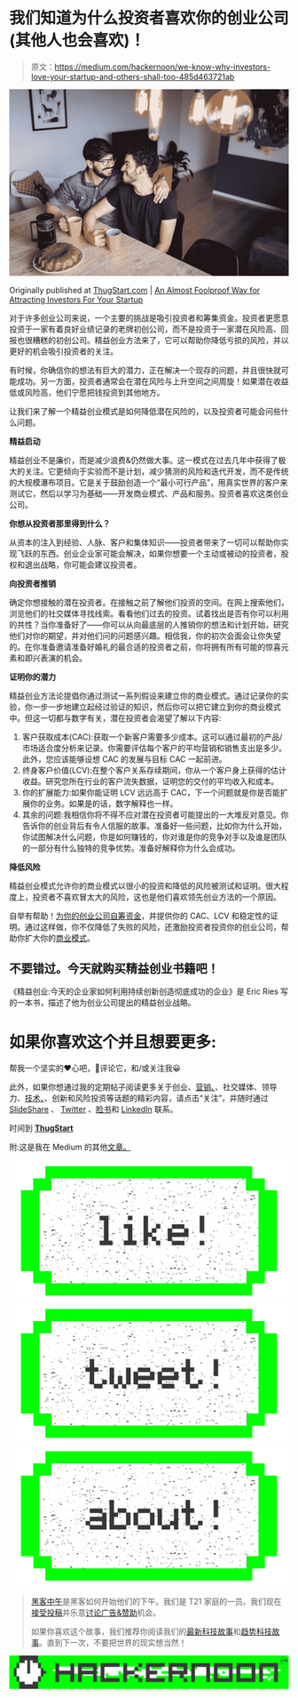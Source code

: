 # 我们知道为什么投资者喜欢你的创业公司(其他人也会喜欢)！

> 原文：<https://medium.com/hackernoon/we-know-why-investors-love-your-startup-and-others-shall-too-485d463721ab>

![](img/2063e7c95dd717ff7a6e325a906a9e9a.png)

Originally published at [ThugStart.com](http://ThugStart.com) | [An Almost Foolproof Way for Attracting Investors For Your Startup](https://www.thugstart.com/an-almost-foolproof-way-for-attracting-investors-for-your-startup/)

对于许多创业公司来说，一个主要的挑战是吸引投资者和筹集资金。投资者更愿意投资于一家有着良好业绩记录的老牌初创公司，而不是投资于一家潜在风险高、回报也很糟糕的初创公司。精益创业方法来了，它可以帮助你降低亏损的风险，并以更好的机会吸引投资者的关注。

有时候，你确信你的想法有巨大的潜力，正在解决一个现存的问题，并且很快就可能成功。另一方面，投资者通常会在潜在风险与上升空间之间周旋！如果潜在收益低或风险高，他们宁愿把钱投资到其他地方。

让我们来了解一个精益创业模式是如何降低潜在风险的，以及投资者可能会问些什么问题。

**精益启动**

精益创业不是廉价，而是减少浪费&仍然做大事。这一模式在过去几年中获得了极大的关注。它更倾向于实验而不是计划，减少猜测的风险和迭代开发，而不是传统的大规模瀑布项目。它是关于鼓励创造一个“最小可行产品”，用真实世界的客户来测试它，然后以学习为基础——开发商业模式、产品和服务。投资者喜欢这类创业公司。

**你想从投资者那里得到什么？**

从资本的注入到经验、人脉、客户和集体知识——投资者带来了一切可以帮助你实现飞跃的东西。创业企业家可能会解决，如果你想要一个主动或被动的投资者，股权和退出战略，你可能会建议投资者。

**向投资者推销**

确定你想接触的潜在投资者。在接触之前了解他们投资的空间。在网上搜索他们，浏览他们的社交媒体寻找线索。看看他们过去的投资。试着找出是否有你可以利用的共性？当你准备好了——你可以从向最底层的人推销你的想法和计划开始，研究他们对你的期望，并对他们问的问题感兴趣。相信我，你的初次会面会让你失望的。在你准备邀请准备好婚礼的最合适的投资者之前，你将拥有所有可能的惊喜元素和即兴表演的机会。

**证明你的潜力**

精益创业方法论提倡你通过测试一系列假设来建立你的商业模式。通过记录你的实验，你一步一步地建立起经过验证的知识，然后你可以把它建立到你的商业模式中。但这一切都与数字有关，潜在投资者会渴望了解以下内容:

1.  客户获取成本(CAC):获取一个新客户需要多少成本。这可以通过最初的产品/市场适合度分析来记录。你需要评估每个客户的平均营销和销售支出是多少。此外，您应该能够设想 CAC 的发展与目标 CAC 一起前进。
2.  终身客户价值(LCV):在整个客户关系存续期间，你从一个客户身上获得的估计收益。研究您所在行业的客户流失数据，证明您的交付的平均收入和成本。
3.  你的扩展能力:如果你能证明 LCV 远远高于 CAC，下一个问题就是你是否能扩展你的业务。如果是的话，数字解释也一样。
4.  其余的问题:我相信你将不得不应对潜在投资者可能提出的一大堆反对意见。你告诉你的创业背后有令人信服的故事。准备好一些问题，比如你为什么开始，你试图解决什么问题，你是如何赚钱的，你对谁是你的竞争对手以及谁是团队的一部分有什么独特的竞争优势。准备好解释你为什么会成功。

**降低风险**

精益创业模式允许你的商业模式以很小的投资和降低的风险被测试和证明。很大程度上，投资者不喜欢冒太大的风险，这也是他们喜欢领先创业方法的一个原因。

自举有帮助！[为你的创业公司自筹资金](https://www.thugstart.com/?s=funding)，并提供你的 CAC、LCV 和稳定性的证明。通过这样做，你不仅降低了失败的风险，还激励投资者投资你的创业公司，帮助你扩大你的[商业模式](https://www.thugstart.com/?s=business%20model)。

## 不要错过。今天就购买精益创业书籍吧！

《精益创业:今天的企业家如何利用持续创新创造彻底成功的企业》是 Eric Ries 写的一本书，描述了他为创业公司提出的精益创业战略。

# 如果你喜欢这个并且想要更多:

帮我一个坚实的❤心吧，💬评论它，和/或关注我😀

此外，如果你想通过我的定期帖子阅读更多关于创业、[营销、](https://hackernoon.com/tagged/marketing)、社交媒体、领导力、[技术、](https://hackernoon.com/tagged/technology)、创新和风险投资等话题的精彩内容，请点击“关注”，并随时通过 [SlideShare](http://www.slideshare.net/abhishekshah) 、 [Twitter](https://twitter.com/abhishekshah) 、[脸书](https://www.facebook.com/iAbhishekShah)和 [LinkedIn](https://www.linkedin.com/in/findingnewlands) 联系。

时间到 [**ThugStart**](http://www.thugstart.com/)

附:这是我在 Medium 的其他[文章。](/@abhishekshah)

[![](img/50ef4044ecd4e250b5d50f368b775d38.png)](http://bit.ly/HackernoonFB)[![](img/979d9a46439d5aebbdcdca574e21dc81.png)](https://goo.gl/k7XYbx)[![](img/2930ba6bd2c12218fdbbf7e02c8746ff.png)](https://goo.gl/4ofytp)

> [黑客中午](http://bit.ly/Hackernoon)是黑客如何开始他们的下午。我们是 T21 家庭的一员。我们现在[接受投稿](http://bit.ly/hackernoonsubmission)并乐意[讨论广告&赞助](mailto:partners@amipublications.com)机会。
> 
> 如果你喜欢这个故事，我们推荐你阅读我们的[最新科技故事](http://bit.ly/hackernoonlatestt)和[趋势科技故事](https://hackernoon.com/trending)。直到下一次，不要把世界的现实想当然！

![](img/be0ca55ba73a573dce11effb2ee80d56.png)